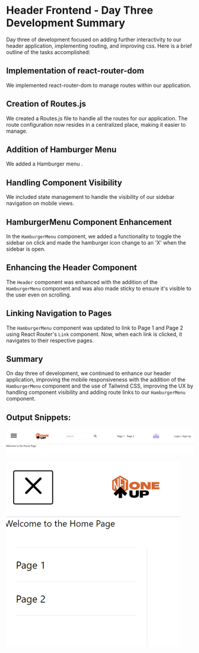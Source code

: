 # Header Frontend - Day Three Development Summary

Day three of development focused on adding further interactivity to our header application, implementing routing, and improving css. Here is a brief outline of the tasks accomplished:


## Implementation of react-router-dom

We implemented react-router-dom to manage routes within our application. 

## Creation of Routes.js

We created a Routes.js file to handle all the routes for our application. The route configuration now resides in a centralized place, making it easier to manage.


## Addition of Hamburger Menu 

We added a Hamburger menu .

## Handling Component Visibility

We included state management to handle the visibility of our sidebar navigation on mobile views.

## HamburgerMenu Component Enhancement

In the `HamburgerMenu` component, we added a functionality to toggle the sidebar on click and made the hamburger icon change to an 'X' when the sidebar is open.

## Enhancing the Header Component

The `Header` component was enhanced with the addition of the `HamburgerMenu` component and was also made sticky to ensure it's visible to the user even on scrolling.

## Linking Navigation to Pages

The `HamburgerMenu` component was updated to link to Page 1 and Page 2 using React Router's `Link` component. Now, when each link is clicked, it navigates to their respective pages.

## Summary

On day three of development, we continued to enhance our header application, improving the mobile responsiveness with the addition of the `HamburgerMenu` component and the use of Tailwind CSS, improving the UX by handling component visibility and adding route links to our `HamburgerMenu` component.


## Output Snippets:
![Alt text](image.png)

![Alt text](image-1.png)
